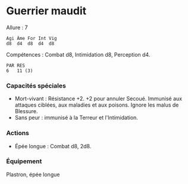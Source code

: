 
# Guerrier maudit

Allure : 7

	Agi	Âme	For	Int	Vig
	d8	d4	d8	d4	d8

Compétences : Combat d8, Intimidation d8, Perception d4.

	PAR	RES
	6	11 (3)

### Capacités spéciales
- Mort-vivant : Résistance +2. +2 pour annuler Secoué. Immunisé aux attaques ciblées, aux maladies et aux poisons. Ignore les malus de Blessure.
- Sans peur : immunisé à la Terreur et l'Intimidation.

### Actions
- Épée longue : Combat d8, 2d8.

### Équipement
Plastron, épée longue
